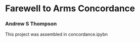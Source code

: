 # Farewell to Arms Concordance
### Andrew S Thompson

This project was assembled in concordance.ipybn
